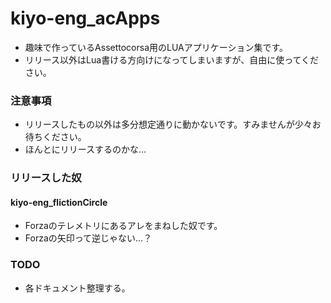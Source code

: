 # kiyo-eng_acApps
* 趣味で作っているAssettocorsa用のLUAアプリケーション集です。
* リリース以外はLua書ける方向けになってしまいますが、自由に使ってください。

### 注意事項
* リリースしたもの以外は多分想定通りに動かないです。すみませんが少々お待ちください。
* ほんとにリリースするのかな…

### リリースした奴
#### kiyo-eng_flictionCircle
* Forzaのテレメトリにあるアレをまねした奴です。
* Forzaの矢印って逆じゃない…？

### TODO
* 各ドキュメント整理する。